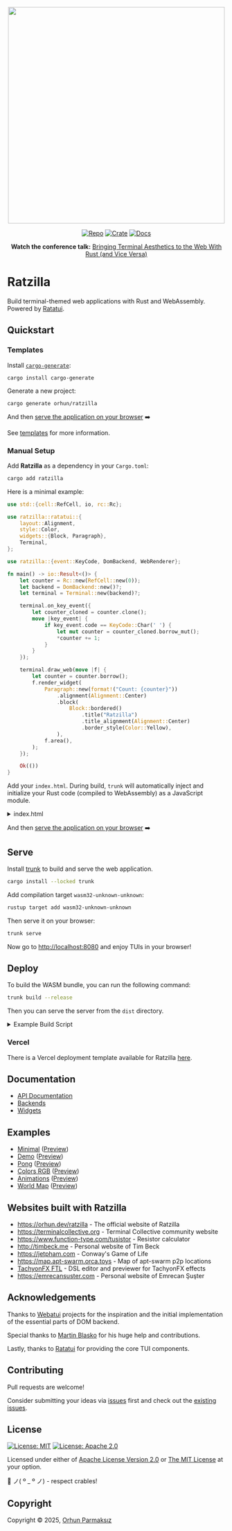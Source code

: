 <p align="center">
<!-- Thanks to https://github.com/dekirisu for the logo -->
<a href="https://github.com/orhun/ratzilla"><img src="https://raw.githubusercontent.com/orhun/ratzilla/refs/heads/main/assets/ratzilla.gif" width="500"></a>
</p>

<div align="center">

[![Repo](https://img.shields.io/badge/github-orhun/ratzilla-3c8cba?style=flat&logo=GitHub&labelColor=1D272B&color=3c8cba&logoColor=white)](https://github.com/orhun/ratzilla)
[![Crate](https://img.shields.io/crates/v/ratzilla?style=flat&logo=Rust&labelColor=1D272B&color=936c94&logoColor=white)](https://crates.io/crates/ratzilla)
[![Docs](https://img.shields.io/docsrs/ratzilla?style=flat&logo=Rust&labelColor=1D272B&logoColor=white)](https://docs.rs/ratzilla)

**Watch the conference talk:** [Bringing Terminal Aesthetics to the Web With Rust (and Vice Versa)](https://www.youtube.com/watch?v=iepbyYrF_YQ)

</div>

# Ratzilla

Build terminal-themed web applications with Rust and WebAssembly. Powered by [Ratatui].

## Quickstart

### Templates

Install [`cargo-generate`](https://github.com/cargo-generate/cargo-generate):

```shell
cargo install cargo-generate
```

Generate a new project:

```shell
cargo generate orhun/ratzilla
```

And then [serve the application on your browser](#serve) ➡️

See [templates](./templates) for more information.

### Manual Setup

Add **Ratzilla** as a dependency in your `Cargo.toml`:

```sh
cargo add ratzilla
```

Here is a minimal example:

```rust no_run
use std::{cell::RefCell, io, rc::Rc};

use ratzilla::ratatui::{
    layout::Alignment,
    style::Color,
    widgets::{Block, Paragraph},
    Terminal,
};

use ratzilla::{event::KeyCode, DomBackend, WebRenderer};

fn main() -> io::Result<()> {
    let counter = Rc::new(RefCell::new(0));
    let backend = DomBackend::new()?;
    let terminal = Terminal::new(backend)?;

    terminal.on_key_event({
        let counter_cloned = counter.clone();
        move |key_event| {
            if key_event.code == KeyCode::Char(' ') {
                let mut counter = counter_cloned.borrow_mut();
                *counter += 1;
            }
        }
    });

    terminal.draw_web(move |f| {
        let counter = counter.borrow();
        f.render_widget(
            Paragraph::new(format!("Count: {counter}"))
                .alignment(Alignment::Center)
                .block(
                    Block::bordered()
                        .title("Ratzilla")
                        .title_alignment(Alignment::Center)
                        .border_style(Color::Yellow),
                ),
            f.area(),
        );
    });

    Ok(())
}
```

Add your `index.html`. During build, `trunk` will automatically inject and initialize your Rust code (compiled to
WebAssembly) as a JavaScript module.

<details>
  <summary>index.html</summary>
  
```html
<!doctype html>
<html lang="en">
  <head>
    <meta charset="UTF-8" />
    <meta
      name="viewport"
      content="width=device-width, initial-scale=1.0, user-scalable=no"
    />
    <link
      rel="stylesheet"
      href="https://cdnjs.cloudflare.com/ajax/libs/firacode/6.2.0/fira_code.min.css"
    />
    <link data-trunk rel="rust"/>
    <title>Ratzilla</title>
    <style>
      body {
        margin: 0;
        width: 100%;
        height: 100vh;
        display: flex;
        flex-direction: column;
        justify-content: center;
        align-items: center;
        align-content: center;
        background-color: #121212;
      }
      pre {
        font-family: "Fira Code", monospace;
        font-size: 16px;
        margin: 0px;
      }
    </style>
  </head>
  <body>
    <!-- (optional) subscribe to the application started event -->
    <script type="module">
      window.addEventListener("TrunkApplicationStarted", (_) => {
        // #[wasm_bindgen] functions are now bound to window.wasmBindings.*
        console.log("application initialized");
      });
    </script>
  </body>
</html>
```

</details>

And then [serve the application on your browser](#serve) ➡️

## Serve

Install [trunk] to build and serve the web application.

```sh
cargo install --locked trunk
```

Add compilation target `wasm32-unknown-unknown`:

```sh
rustup target add wasm32-unknown-unknown
```

Then serve it on your browser:

```sh
trunk serve
```

Now go to [http://localhost:8080](http://localhost:8080) and enjoy TUIs in your browser!

## Deploy

To build the WASM bundle, you can run the following command:

```sh
trunk build --release
```

Then you can serve the server from the `dist` directory.

<details>
  <summary>Example Build Script</summary>

```bash
#!/bin/bash
set -euo pipefail
export HOME=/root

# Install Rustup
curl --proto '=https' --tlsv1.2 -sSf https://sh.rustup.rs | sh -s -- -y -t wasm32-unknown-unknown --profile minimal
source "$HOME/.cargo/env"

# Install trunk using binstall
curl -L --proto '=https' --tlsv1.2 -sSf https://raw.githubusercontent.com/cargo-bins/cargo-binstall/main/install-from-binstall-release.sh | bash
cargo binstall --targets x86_64-unknown-linux-musl -y trunk

# Build project with trunk
trunk build --release
```

</details>

### Vercel

There is a Vercel deployment template available for Ratzilla [here](https://vercel.com/templates/other/ratzilla).

## Documentation

- [API Documentation](https://docs.rs/ratzilla)
- [Backends](https://docs.rs/ratzilla/latest/ratzilla/backend/index.html)
- [Widgets](https://docs.rs/ratzilla/latest/ratzilla/widgets/index.html)

## Examples

- [Minimal](https://github.com/orhun/ratzilla/tree/main/examples/minimal) ([Preview](https://orhun.dev/ratzilla/minimal))
- [Demo](https://github.com/orhun/ratzilla/tree/main/examples/demo) ([Preview](https://orhun.dev/ratzilla/demo))
- [Pong](https://github.com/orhun/ratzilla/tree/main/examples/pong) ([Preview](https://orhun.dev/ratzilla/pong))
- [Colors RGB](https://github.com/orhun/ratzilla/tree/main/examples/colors_rgb) ([Preview](https://orhun.dev/ratzilla/colors_rgb))
- [Animations](https://github.com/orhun/ratzilla/tree/main/examples/animations) ([Preview](https://orhun.dev/ratzilla/animations))
- [World Map](https://github.com/orhun/ratzilla/tree/main/examples/world_map) ([Preview](https://orhun.dev/ratzilla/world_map))

## Websites built with Ratzilla

- <https://orhun.dev/ratzilla> - The official website of Ratzilla
- <https://terminalcollective.org> - Terminal Collective community website
- <https://www.function-type.com/tusistor> - Resistor calculator
- <http://timbeck.me> - Personal website of Tim Beck
- <https://jetpham.com> - Conway's Game of Life
- <https://map.apt-swarm.orca.toys> - Map of apt-swarm p2p locations
- [TachyonFX FTL](https://junkdog.github.io/tachyonfx-ftl/) - DSL editor and previewer for TachyonFX effects
- <https://emrecansuster.com> - Personal website of Emrecan Şuşter

## Acknowledgements

Thanks to [Webatui] projects for the inspiration and the initial implementation of the essential parts of DOM backend.

Special thanks to [Martin Blasko] for his huge help and contributions.

Lastly, thanks to [Ratatui] for providing the core TUI components.

[trunk]: https://trunkrs.dev
[Ratatui]: https://ratatui.rs
[`DomBackend`]: https://docs.rs/ratzilla/latest/ratzilla/struct.DomBackend.html
[`CanvasBackend`]: https://docs.rs/ratzilla/latest/ratzilla/struct.CanvasBackend.html
[`Hyperlink`]: https://docs.rs/ratzilla/latest/ratzilla/widgets/struct.Hyperlink.html
[Webatui]: https://github.com/TylerBloom/webatui
[Martin Blasko]: https://github.com/MartinBspheroid
[Vercel]: https://vercel

## Contributing

Pull requests are welcome!

Consider submitting your ideas via [issues](https://github.com/orhun/ratzilla/issues/new) first and check out the [existing issues](https://github.com/orhun/ratzilla/issues).

## License

[![License: MIT](https://img.shields.io/badge/License-MIT-yellow.svg?style=flat&logo=GitHub&labelColor=1D272B&color=3c8cba&logoColor=white)](./LICENSE-MIT)
[![License: Apache 2.0](https://img.shields.io/badge/License-Apache%202.0-blue.svg?style=flat&logo=GitHub&labelColor=1D272B&color=3c8cba&logoColor=white)](./LICENSE-APACHE)

Licensed under either of [Apache License Version 2.0](./LICENSE-APACHE) or [The MIT License](./LICENSE-MIT) at your option.

🦀 ノ( º \_ º ノ) - respect crables!

## Copyright

Copyright © 2025, [Orhun Parmaksız](mailto:orhunparmaksiz@gmail.com)
